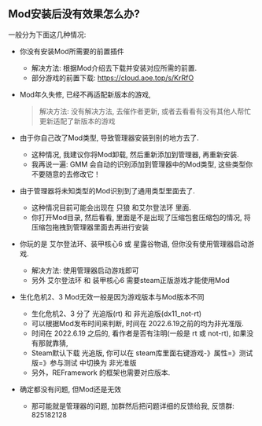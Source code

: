 ## Mod安装后没有效果怎么办?
一般分为下面这几种情况:
- 你没有安装Mod所需要的前置插件
  - 解决方法: 根据Mod介绍去下载并安装对应所需的前置.
  - 部分游戏的前置下载: https://cloud.aoe.top/s/KrRfO

- Mod年久失修, 已经不再适配新版本的游戏,
  > 解决方法: 没有解决方法, 去催作者更新, 或者去看看有没有其他人帮忙更新适配了新版本的游戏
    
- 由于你自己改了Mod类型, 导致管理器安装到别的地方去了.
  - 这种情况, 我建议你将Mod卸载, 然后重新添加到管理器, 再重新安装.
  - 我再说一遍: GMM 会自动的识别添加到管理器中的Mod类型, 这些类型你不要随意的去修改它！

- 由于管理器将未知类型的Mod识别到了通用类型里面去了.
  - 这种情况目前可能会出现在 只狼 和艾尔登法环 里面.
  - 你打开Mod目录, 然后看看, 里面是不是出现了压缩包套压缩包的情况, 将压缩包拖拽到管理器里面去再进行安装

- 你玩的是 艾尔登法环、装甲核心6 或 星露谷物语, 但你没有使用管理器启动游戏.
  - 解决方法: 使用管理器启动游戏即可
  - 另外 艾尔登法环 和 装甲核心6 需要steam正版游戏才能使用Mod

- 生化危机2、3 Mod无效一般是因为游戏版本与Mod版本不同
  - 生化危机2、3 分了 光追版(rt) 和 非光追版(dx11_not-rt)
  - 可以根据Mod发布时间来判断, 时间在 2022.6.19之前的均为非光准版. 
  - 时间在 2022.6.19 之后的, 看作者是否有注明(一般是 rt 或 not-rt), 如果没有那就靠猜,
  - Steam默认下载 光追版, 你可以在 steam库里面右键游戏-》属性=》测试版=》参与测试 中切换为 非光准版
  - 另外，REFramework 的框架也需要对应版本.

- 确定都没有问题, 但Mod还是无效
  - 那可能就是管理器的问题, 加群然后把问题详细的反馈给我, 反馈群: 825182128